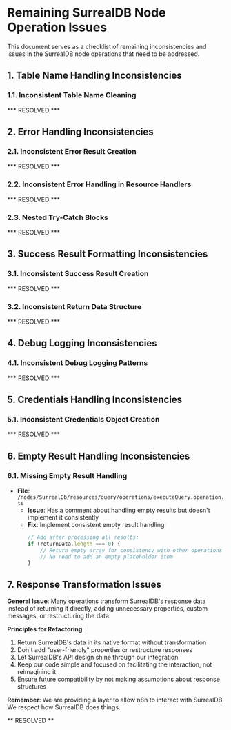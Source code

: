 
# Remaining SurrealDB Node Operation Issues

This document serves as a checklist of remaining inconsistencies and issues in the SurrealDB node operations that need to be addressed.

## 1. Table Name Handling Inconsistencies

### 1.1. Inconsistent Table Name Cleaning
*** RESOLVED ***

## 2. Error Handling Inconsistencies

### 2.1. Inconsistent Error Result Creation
*** RESOLVED ***

### 2.2. Inconsistent Error Handling in Resource Handlers
*** RESOLVED ***

### 2.3. Nested Try-Catch Blocks
*** RESOLVED ***

## 3. Success Result Formatting Inconsistencies

### 3.1. Inconsistent Success Result Creation
*** RESOLVED ***

### 3.2. Inconsistent Return Data Structure
*** RESOLVED ***

## 4. Debug Logging Inconsistencies

### 4.1. Inconsistent Debug Logging Patterns
*** RESOLVED ***

## 5. Credentials Handling Inconsistencies

### 5.1. Inconsistent Credentials Object Creation
*** RESOLVED ***

## 6. Empty Result Handling Inconsistencies

### 6.1. Missing Empty Result Handling
- **File**: `/nodes/SurrealDb/resources/query/operations/executeQuery.operation.ts`
  - **Issue**: Has a comment about handling empty results but doesn't implement it consistently
  - **Fix**: Implement consistent empty result handling:
    ```typescript
    // Add after processing all results:
    if (returnData.length === 0) {
        // Return empty array for consistency with other operations
        // No need to add an empty placeholder item
    }
    ```

## 7. Response Transformation Issues

**General Issue**: Many operations transform SurrealDB's response data instead of returning it directly, adding unnecessary properties, custom messages, or restructuring the data.

**Principles for Refactoring**:
1. Return SurrealDB's data in its native format without transformation
2. Don't add "user-friendly" properties or restructure responses
3. Let SurrealDB's API design shine through our integration
4. Keep our code simple and focused on facilitating the interaction, not reimagining it
5. Ensure future compatibility by not making assumptions about response structures

**Remember**: We are providing a layer to allow n8n to interact with SurrealDB. We respect how SurrealDB does things.

** RESOLVED **

